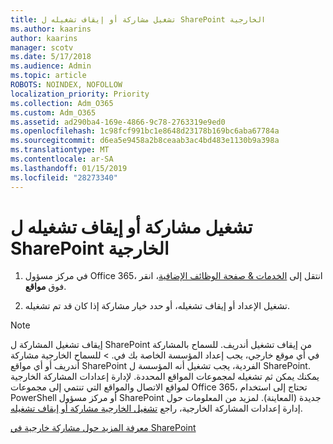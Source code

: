 ```yaml
---
title: تشغيل مشاركة أو إيقاف تشغيله ل SharePoint الخارجية
ms.author: kaarins
author: kaarins
manager: scotv
ms.date: 5/17/2018
ms.audience: Admin
ms.topic: article
ROBOTS: NOINDEX, NOFOLLOW
localization_priority: Priority
ms.collection: Adm_O365
ms.custom: Adm_O365
ms.assetid: ad290ba4-169e-4866-9c78-2763319e9ed0
ms.openlocfilehash: 1c98fcf991bc1e8648d23178b169bc6aba67784a
ms.sourcegitcommit: d6ea5e9458a2b8ceaab3ac4bd483e1130b9a398a
ms.translationtype: MT
ms.contentlocale: ar-SA
ms.lasthandoff: 01/15/2019
ms.locfileid: "28273340"
---
```

# <a name="turn-external-sharing-on-or-off-for-sharepoint"></a>تشغيل مشاركة أو إيقاف تشغيله ل SharePoint الخارجية

1. في مركز مسؤول Office 365، انتقل إلى [الخدمات &amp; صفحة الوظائف الإضافية](https://portal.office.com/adminportal/home#/Settings/ServicesAndAddIns)، انقر فوق **مواقع**.
    
2. تشغيل الإعداد أو إيقاف تشغيله، أو حدد خيار مشاركة إذا كان قد تم تشغيله.
    
> [!NOTE]
> إيقاف تشغيل المشاركة ل SharePoint من إيقاف تشغيل أندريف. للسماح بالمشاركة في أي موقع خارجي، يجب إعداد المؤسسة الخاصة بك في. > للسماح الخارجية مشاركة أندريف أو أي مواقع SharePoint الفردية، يجب تشغيل أنه المؤسسة ل SharePoint. يمكنك يمكن ثم تشغيله لمجموعات المواقع المحددة. لإدارة إعدادات المشاركة الخارجية لمواقع الاتصال والمواقع التي تنتمي إلى مجموعات Office 365، تحتاج إلى استخدام PowerShell أو مركز مسؤول SharePoint جديدة (المعاينة). لمزيد من المعلومات حول إدارة إعدادات المشاركة الخارجية، راجع [تشغيل الخارجية مشاركة أو إيقاف تشغيله](https://go.microsoft.com/fwlink/?linkid=866426). 
  
[معرفة المزيد حول مشاركة خارجية في SharePoint](https://go.microsoft.com/fwlink/?linkid=734908)
  

